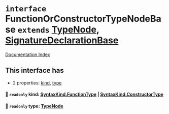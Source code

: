 # `interface` FunctionOrConstructorTypeNodeBase `extends` [TypeNode](../interface.TypeNode/README.md), [SignatureDeclarationBase](../interface.SignatureDeclarationBase/README.md)

[Documentation Index](../README.md)

## This interface has

- 2 properties:
[kind](#-readonly-kind-syntaxkindfunctiontype--syntaxkindconstructortype),
[type](#-readonly-type-typenode)


#### 📄 `readonly` kind: [SyntaxKind.FunctionType](../enum.SyntaxKind/README.md#functiontype--184) | [SyntaxKind.ConstructorType](../enum.SyntaxKind/README.md#constructortype--185)



#### 📄 `readonly` type: [TypeNode](../interface.TypeNode/README.md)



